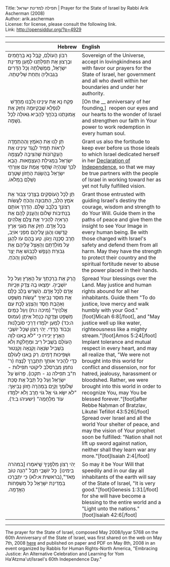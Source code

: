 <html>
<head></head>
<body>
Title: תפילה למדינת ישראל | Prayer for the State of Israel by Rabbi Arik Ascherman (2008)<br />
Author: arik.ascherman<br />
License: for license, please consult the following link.<br />
Link: <a href="http://opensiddur.org/?p=4929">http://opensiddur.org/?p=4929</a>
<p />
<hr />

<table style="margin-left: auto;margin-right: auto;" class="draggable">
<thead><tr><th id="x" style="text-align: right;">Hebrew</th><th style="text-align: left;">English</th></tr></thead>
<tbody>
<tr>
<td style="vertical-align: top;" width="46%">
<div class="liturgy"><span lang="he">
רִבּוֹן הָעוֹלָם, 
קַבֵּל נָא בְּרַחֲמִים וּבְרָצוּן 
אֶת תְּפִלָּתֵנוּ לְמַעַן מְדִינַת יִשְֹרָאֵל, 
מֶמְשַׁלְתָּהּ 
וְכָל הַדָּרִים בִּגְבוּלֶיהָ 
וְתַחַת שְׁלִיטָתָהּ.‏
</span></div></td>


<td style="vertical-align: top;" width="53%">
<div class="english">
Sovereign of the Universe, 
accept in lovingkindness and with favor 
our prayers for the State of Israel, 
her government 
and all who dwell within her boundaries 
and under her authority.</div>
</div></td>
</tr>


<tr>
<td style="vertical-align: top;" width="46%">
<div class="liturgy"><span lang="he">
&nbsp;
פְּקַח נָא אֶת עֵינֵינוּ וְלִבֵּנוּ מֵחָדָשׁ לַנִּפְלָא שְׁבְּקִיּוּמָהּ 
וְחַזֵּק אֶת אֱמוּנָתֵנוּ בְּכֹחֲךָ 
לְהָבִיא גְּאוּלָה לְכָל נְשָׁמָה. 
</span></div></td>


<td style="vertical-align: top;" width="53%">
<div class="english">
[On the __ anniversary of her founding,]&nbsp;
reopen our eyes and our hearts to the wonder of Israel 
and strengthen our faith in Your power 
to work redemption in every human soul. 
</div></td>
</tr>


<tr>
<td style="vertical-align: top;" width="46%">
<div class="liturgy"><span lang="he">
תֵּן לָנוּ אֶת הָאֹמֶץ וְהַהַתְמָדָה 
לִרְאוֹת תָּמִיד לְנֶגֶד עֵינֵינוּ 
אֶת הָעֶקְרוֹנוֹת שֶׁהִצִּיבָה לְעַצְמָהּ יִשְֹרָאֵל בִּמְגִילַת הָעַצְמָאוּת. 
הֲבֵא לְכַךְ שֶׁנִּהְיֶה שֻׁתָּפֵי אֱמֶת עִם אֶזְרְחֵי יִשְֹרָאֵל 
בְּהַשָֹגַת הֶחָזוֹן שֶׁטֶּרֶם נִשְׁלָם בִּמְלֹאוֹ.‏
</span></div></td>


<td style="vertical-align: top;" width="53%">
<div class="english">
Grant us also the fortitude 
to keep ever before us those ideals 
to which Israel dedicated herself in her <a href="http://www.mfa.gov.il/MFA/Peace+Process/Guide+to+the+Peace+Process/Declaration+of+Establishment+of+State+of+Israel.htm">Declaration of Independence</a>, 
so that we may be true partners with the people of Israel 
in working toward her as yet not fully fulfilled vision.
</div></td>
</tr>


<tr>
<td style="vertical-align: top;" width="46%">
<div class="liturgy"><span lang="he">
תֵּן לְכָל הָעוֹסְקִים בְּצָרְכֵי צִבּוּר אֶת אֹמֶץ הַלֵּב, 
הַתְּבוּנָה וְהַכֹּחַ לַעֲשֹוֹת רְצוֹנְךָ בְלֵבָב שָׁלֵם. 
הַדְרֵךְ אוֹתָם בִּנְתִיבוֹת שָׁלוֹם 
וְהַעֲנֵק לָהֶם אֶת הָרְאּיָה לְהַכִּיר אֶת צֶלֶם אֱלֹהִים בְּכָל אָדָם. 
חַזֵּק אֶת מְגִנֵּי אֶרֶץ קָדְשֵׁנוּ 
וְהָגֵן עֲלֵיהֶם מִפְּנֵי אוֹיֵב, חֶרֶב סַכָּנָה וְיָגוֹן. 
טַע בָּהֶם עֹז לְהָגֵן עַל מוֹלַדְתָּם 
וְהַאֲצֵל עֲלֵיהֶם אֶת גְבוּרַת הַנֶּפֶשׁ לִכְבּוֹשׁ אֶת יֵצֶר הַשִׁלְטוֹן וְהַכֹּחַ.‏
</span></div></td>

<td style="vertical-align: top;" width="53%">
<div class="english">
Grant those entrusted with guiding Israel's destiny 
the courage, wisdom and strength to do Your Will. 
Guide them in the paths of peace 
and give them the insight to see Your Image in every human being. 
Be with those charged with Israel's safety 
and defend them from all harm. 
May they have the strength to protect their country 
and the spiritual fortitude never to abuse the power placed in their hands.
</div></td>
</tr>


<tr>
<td style="vertical-align: top;" width="46%">
<div class="liturgy"><span lang="he">
הֲרֵק אֶת בִּרְכָתְךָ עַל הָאָרֶץ 
וְעַל כָּל יוֹשְׁבֶיהָ. 
יִמָּצְאוּ בָהּ צֶדֶק וּזְכֻיּוֹת אָדָם לְכָל אָדָם. 
הַשְׁרֵש בְּלֵב כֻּלָּם אֶת מוּסַר נְבִיאֶיךָ "עֲשׂוֹת מִשְׁפָּט וְאַהֲבַת חֶסֶד וְהַצְנֵעַ לֶכֶת עִם אֱלֹהֶיךָ" <span class="citation">(מיכה ו:ח)</span> 
וְיִגַּל כַּמַּיִם מִשְׁפָּט וּצְדָקָה כְּנַחַל אֵיתָן <span class="citation">(עמוס ה:כד)</span> 
לְמַעַן יִלְמְדוּ דַרְכֵי סוֹבְלָנוּת וְכָבוֹד הֲדָדִי. 
יְהִי רָצוֹן שֶׁכָּל יוֹשְׁבֵי הָאָרֶץ יַכִּירוּ כִּי "לֹא בָאנוּ לְזֶה הָעוֹלָם בִּשְׁבִיל רִיב וּמַחֲלֹקֶת 
וְלֹא בִּשְׁבִיל שִֹנְאָה וְקִנְאָה וְקִנְטוּר וּשְׁפִיכוּת דָּמִים. 
רַק בָּאנוּ לָעוֹלָם כְּדֵי לְהַכִּיר אוֹתְךָ תִתְבָּרַךְ לַנֶּצַח <span class="citation">(ר' נחמן מברסלב ליקוטי תפילות - ח"ב תפילה נג - תקכו)</span>. 
פְּרוֹשֹ עַל יִשְֹרָאֵל וְעַל כָּל תֵּבֵל אֶת סֻכַּת שְׁלוֹמֶךָ 
וְקַיֵּם בִּמְהֵרָה חֲזוֹן נְבִיאֶךָ: 
"לֹא יִשָּׂא גוֹי אֶל גּוֹי חֶרֶב וְלֹא יִלְמְדוּ עוֹד מִלְחָמָה" <span class="citation">(ישעיהו ב:ד)</span>.‏
</span></div></td>

<td style="vertical-align: top;" width="53%">
<div class="english">
Spread Your blessings over the Land. 
May justice and human rights abound for all her inhabitants. 
Guide them "To do justice, love mercy and walk humbly with your God."[foot]Micah 6:8[/foot], 
and "May justice well up like water, righteousness like a mighty stream."[foot]Amos 5:24[/foot]&nbsp;
Implant tolerance and mutual respect in every heart, 
and may all realize that, "We were not brought into this world for conflict and dissension, 
nor for hatred, jealousy, harassment or bloodshed. 
Rather, we were brought into this world in order to recognize You, 
may You be blessed forever."[foot]after Rebbe Naḥman of Bratzlav, Likutei Tefillot 43:526[/foot]&nbsp;  
Spread over Israel and all the world Your shelter of peace, 
and may the vision of Your prophet soon be fulfilled: 
"Nation shall not lift up sword against nation, neither shall they learn war any more."[foot]Isaiah 2:4[/foot]
</div></td>
</tr>


<tr>
<td style="vertical-align: top;" width="46%">
<div class="liturgy"><span lang="he">
יְהִי רָצוֹן מִלְפָנֶיךָ שֱׁיֹאמְרוּ [במהרה בימינו]&nbsp; 
כָּל יוֹשְׁבֵי תֵבֵל 
"הִנֵּה טוֹב מְאֹד",<span class="citation">(בראשית א:לא)</span> 
כִּי יִתְבָּרְכוּ בִּמְדִינַת יִשְּׁרָאֵל 
כָּל מִשְׁפְּחוֹת הָאֲדָמָה.‏
</span></div></td>

<td style="vertical-align: top;" width="53%">
<div class="english">
So may it be Your Will that speedily and in our day 
all inhabitants of the earth will say of the State of Israel, 
"It is very good."[foot]Genesis 1:31[/foot]&nbsp; 
for she will have become a blessing to the entire world 
and a "Light unto the nations."[foot]Isaiah 42:6[/foot]
</div></td>
</tr>
</tbody></table>

<hr />

The prayer for the State of Israel, composed May 2008/lyyar 5768 on the 60th Anniversary of the State of Israel, was first shared on the web on May 7th, 2008 <a href="http://groups.yahoo.com/group/Encounter-EMEM/message/9438">here</a> and published on paper and PDF on May 8th, 2008 in an event organized by Rabbis for Human Rights-North America, "Embracing Justice: An Alternative Celebration and Learning for Yom Ha'Atzma'ut/Israel's 60th Independence Day."
</body>
</html>